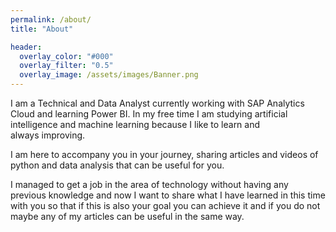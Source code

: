```yaml
---
permalink: /about/
title: "About"

header:
  overlay_color: "#000"
  overlay_filter: "0.5"
  overlay_image: /assets/images/Banner.png
---
```


I am a Technical and Data Analyst currently working with SAP Analytics Cloud and learning Power BI. In my free time I am studying artificial intelligence and machine learning because I like to learn and  
always improving.

I am here to accompany you in your journey, sharing articles and videos of python and data analysis that can be useful for you.

I managed to get a job in the area of technology without having any previous knowledge and now I want to share what I have learned in this time with you so that if this is also your goal you can achieve it and if you do not maybe any of my articles can be useful in the same way.
